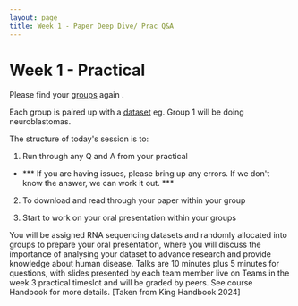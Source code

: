 ```yaml
---
layout: page
title: Week 1 - Paper Deep Dive/ Prac Q&A
---
```


Week 1 - Practical
=====================

Please find your [groups](https://theheking.github.io/babs-rna-seq-2024/key_info/) again .

Each group is paired up with a [dataset](https://theheking.github.io/babs-rna-seq-2024/practical_overview/sample_datasets/) eg. Group 1 will be doing neuroblastomas. 

The structure of today's session is to:

1. Run through any Q and A from your practical
- *** If you are having issues, please bring up any errors. If we don't know the answer, we can work it out. ***

2. To download and read through your paper within your group

3. Start to work on your oral presentation within your groups

You will be assigned RNA sequencing datasets and randomly allocated into groups to prepare your oral presentation, where you will discuss the importance of analysing your dataset to advance research and provide knowledge about human disease. 
Talks are 10 minutes plus 5 minutes for questions, with slides presented by each team member live on Teams in the week 3 practical timeslot and will be graded by peers. See course Handbook for more details. [Taken from King Handbook 2024]
